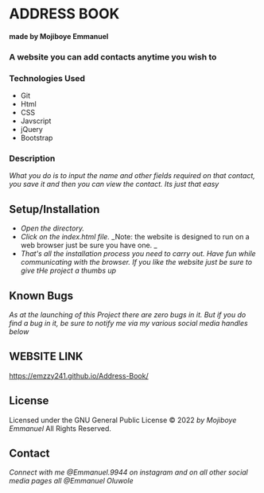 # ADDRESS BOOK

#### made by Mojiboye Emmanuel

### A website you can add contacts anytime you wish to

### Technologies Used
* Git
* Html
* CSS
* Javscript 
* jQuery
* Bootstrap


### Description
_What you do is to input the name and other fields required on that contact, you save it and then you can view the contact. Its just that easy_

## Setup/Installation
* _Open the directory._
* _Click on the index.html file._
_Note: the website is designed to run on a web browser just be sure you have one. _
* _That's all the installation process you need to carry out. Have fun while communicating with the browser. If you like the website just be sure to give tHe project a thumbs up_

## Known Bugs
_As at the launching of this Project there are zero bugs in it. But if you do find a bug in it, be sure to notify me via my various social media handles below_

## WEBSITE LINK
https://emzzy241.github.io/Address-Book/

## License 
Licensed under the GNU General Public License 
© 2022 _by Mojiboye Emmanuel_ All Rights Reserved.

## Contact
_Connect with me @Emmanuel.9944 on instagram and on all other social media pages all @Emmanuel Oluwole_


